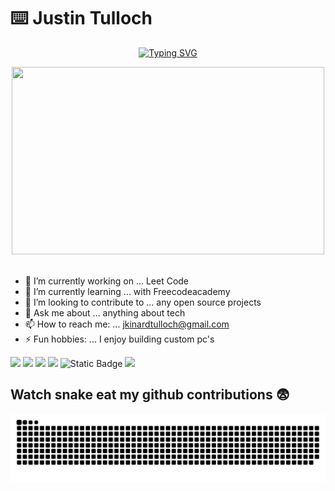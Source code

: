 # ⌨️ Justin Tulloch 
<p align=center>
   <a href="https://git.io/typing-svg"><img src="https://readme-typing-svg.demolab.com?font=Fira+Code&pause=1000&color=404040&width=435&lines=Built+with+%E2%9D%A4%EF%B8%8F+for+engineering" alt="Typing SVG" /></a>
</p>

<div align=center>
  <img src="https://wallpapercave.com/wp/wp4751480.png" width="500" height="300"> 
</div>

</br>

- 🔭 I’m currently working on ... Leet Code
- 🌱 I’m currently learning ... with Freecodeacademy 
- 👯 I’m looking to contribute to ... any open source projects
- 💬 Ask me about ... anything about tech
- 📫 How to reach me: ... jkinardtulloch@gmail.com
- ⚡ Fun hobbies: ... I enjoy building custom pc's

![](https://img.shields.io/badge/Os-Linux-green)
![](https://img.shields.io/badge/Os-Windows-green)
![](https://img.shields.io/badge/Code-Javascript-yellow)
![](https://img.shields.io/badge/IDE-Vscode-green)
![Static Badge](https://img.shields.io/badge/Code-Typescript-blue)
![](https://img.shields.io/badge/Code-Node.js-green)
  

## Watch snake eat my github contributions 😨

![snake gif](https://github.com/QuadNard/QuadNard/blob/output/github-contribution-grid-snake.svg)


